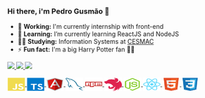 ### Hi there, i'm Pedro Gusmão 👋

- 🔭 **Working:** I'm currently internship with front-end
- 🌱 **Learning:** I’m currently learning ReactJS and NodeJS
- :man_student: **Studying:** Information Systems at [CESMAC](https://www.cesmac.edu.br/)
- ⚡ **Fun fact:** I'm a big Harry Potter fan 🧙🏻


<div>
  <a href="https://github.com/phgusmao">
  <img height="180em" src="https://github-readme-stats.vercel.app/api?username=phgusmao&show_icons=true&theme=dark&include_all_commits=true&count_private=true"/>
  <img height="180em" src="https://github-readme-stats.vercel.app/api/top-langs/?username=phgusmao&layout=compact&langs_count=7&theme=dark"/>
   <img height="180em" src="https://github-readme-streak-stats.herokuapp.com/?user=phgusmao&theme=dark"/>
  <div style="display: inline_block"><br>
  <img align="center" alt="Pedro-Js" height="30" width="40" src="https://raw.githubusercontent.com/devicons/devicon/master/icons/javascript/javascript-plain.svg">
  <img align="center" alt="Pedro-Ts" height="30" width="40" src="https://raw.githubusercontent.com/devicons/devicon/master/icons/typescript/typescript-plain.svg">
  <img align="center" alt="Pedro-Ts" height="30" width="40" src="https://raw.githubusercontent.com/devicons/devicon/master/icons/angularjs/angularjs-original.svg">
  <img align="center" alt="Pedro-Ts" height="30" width="40" src="https://raw.githubusercontent.com/devicons/devicon/master/icons/mysql/mysql-original.svg">
  <img align="center" alt="Pedro-Ts" height="30" width="40" src="https://raw.githubusercontent.com/devicons/devicon/master/icons/npm/npm-original-wordmark.svg">
  <img align="center" alt="Pedro-Ts" height="30" width="40" src="https://raw.githubusercontent.com/devicons/devicon/master/icons/nestjs/nestjs-plain.svg">
  <img align="center" alt="Pedro-Ts" height="30" width="40" src="https://raw.githubusercontent.com/devicons/devicon/master/icons/nodejs/nodejs-original.svg">
  <img align="center" alt="Pedro-Ts" height="30" width="40" src="https://raw.githubusercontent.com/devicons/devicon/master/icons/react/react-original.svg">
 
  <img align="center" alt="Pedro-HTML" height="30" width="40" src="https://raw.githubusercontent.com/devicons/devicon/master/icons/html5/html5-original.svg">
  <img align="center" alt="Pedro-CSS" height="30" width="40" src="https://raw.githubusercontent.com/devicons/devicon/master/icons/css3/css3-original.svg"> 
</div>

